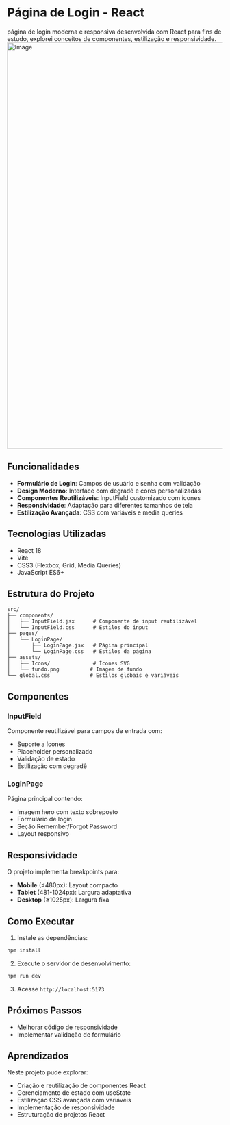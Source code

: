 # Página de Login - React

página de login moderna e responsiva desenvolvida com React para fins de estudo, explorei conceitos de componentes, estilização e responsividade.
<img width="1878" height="949" alt="Image" src="https://github.com/user-attachments/assets/b1bed7e8-acdf-4f59-bd33-2a3dc46d41a4" />

## Funcionalidades

- **Formulário de Login**: Campos de usuário e senha com validação
- **Design Moderno**: Interface com degradê e cores personalizadas
- **Componentes Reutilizáveis**: InputField customizado com ícones
- **Responsividade**: Adaptação para diferentes tamanhos de tela
- **Estilização Avançada**: CSS com variáveis e media queries

## Tecnologias Utilizadas

- React 18
- Vite
- CSS3 (Flexbox, Grid, Media Queries)
- JavaScript ES6+

## Estrutura do Projeto

```
src/
├── components/
│   ├── InputField.jsx      # Componente de input reutilizável
│   └── InputField.css      # Estilos do input
├── pages/
│   └── LoginPage/
│       ├── LoginPage.jsx   # Página principal
│       └── LoginPage.css   # Estilos da página
├── assets/
│   ├── Icons/              # Ícones SVG
│   └── fundo.png          # Imagem de fundo
└── global.css             # Estilos globais e variáveis
```

## Componentes

### InputField
Componente reutilizável para campos de entrada com:
- Suporte a ícones
- Placeholder personalizado
- Validação de estado
- Estilização com degradê

### LoginPage
Página principal contendo:
- Imagem hero com texto sobreposto
- Formulário de login
- Seção Remember/Forgot Password
- Layout responsivo

## Responsividade

O projeto implementa breakpoints para:
- **Mobile** (≤480px): Layout compacto
- **Tablet** (481-1024px): Largura adaptativa
- **Desktop** (≥1025px): Largura fixa

## Como Executar

1. Instale as dependências:
```bash
npm install
```

2. Execute o servidor de desenvolvimento:
```bash
npm run dev
```

3. Acesse `http://localhost:5173`

## Próximos Passos

- Melhorar código de responsividade 
- Implementar validação de formulário


## Aprendizados

Neste projeto pude explorar:
- Criação e reutilização de componentes React
- Gerenciamento de estado com useState
- Estilização CSS avançada com variáveis
- Implementação de responsividade
- Estruturação de projetos React
